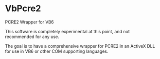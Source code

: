 # VbPcre2
PCRE2 Wrapper for VB6

This software is completely experimental at this point, and not recommended for any use.

The goal is to have a comprehensive wrapper for PCRE2 in an ActiveX DLL for use in VB6 or other COM supporting languages.